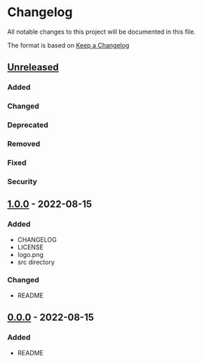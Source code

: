 # Changelog
All notable changes to this project will be documented in this file.

The format is based on [Keep a Changelog](https://keepachangelog.com/en/1.0.0/)

## [Unreleased]
### Added
### Changed
### Deprecated
### Removed
### Fixed
### Security

## [1.0.0] - 2022-08-15
### Added
- CHANGELOG
- LICENSE
- logo.png
- src directory

### Changed
- README

## [0.0.0] - 2022-08-15
### Added
- README

[Unreleased]: https://github.com/byanthny/repo-template/compare/v1.0.0...HEAD
[1.0.0]: https://github.com/byanthny/repo-template/releases/tag/v1.0.0
[0.0.0]: https://github.com/byanthny/repo-template/releases/tag/v0.0.0
